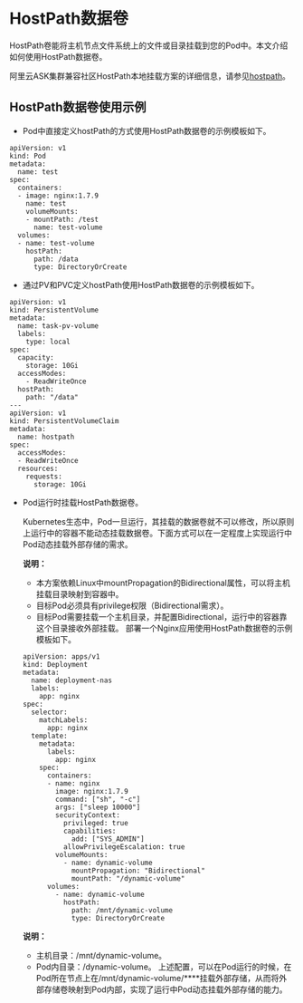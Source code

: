 # HostPath数据卷

HostPath卷能将主机节点文件系统上的文件或目录挂载到您的Pod中。本文介绍如何使用HostPath数据卷。

阿里云ASK集群兼容社区HostPath本地挂载方案的详细信息，请参见[hostpath](https://kubernetes.io/zh/docs/concepts/storage/volumes/#hostpath)。

## HostPath数据卷使用示例

-   Pod中直接定义hostPath的方式使用HostPath数据卷的示例模板如下。

```
apiVersion: v1
kind: Pod
metadata:
  name: test
spec:
  containers:
  - image: nginx:1.7.9
    name: test
    volumeMounts:
    - mountPath: /test
      name: test-volume
  volumes:
  - name: test-volume
    hostPath:
      path: /data
      type: DirectoryOrCreate
```

-   通过PV和PVC定义hostPath使用HostPath数据卷的示例模板如下。

```
apiVersion: v1
kind: PersistentVolume
metadata:
  name: task-pv-volume
  labels:
    type: local
spec:
  capacity:
    storage: 10Gi
  accessModes:
    - ReadWriteOnce
  hostPath:
    path: "/data"
---
apiVersion: v1
kind: PersistentVolumeClaim
metadata:
  name: hostpath
spec:
  accessModes:
  - ReadWriteOnce
  resources:
    requests:
      storage: 10Gi
```

-   Pod运行时挂载HostPath数据卷。

    Kubernetes生态中，Pod一旦运行，其挂载的数据卷就不可以修改，所以原则上运行中的容器不能动态挂载数据卷。下面方式可以在一定程度上实现运行中Pod动态挂载外部存储的需求。

    **说明：**

    -   本方案依赖Linux中mountPropagation的Bidirectional属性，可以将主机挂载目录映射到容器中。
    -   目标Pod必须具有privilege权限（Bidirectional需求）。
    -   目标Pod需要挂载一个主机目录，并配置Bidirectional，运行中的容器靠这个目录接收外部挂载。
    部署一个Nginx应用使用HostPath数据卷的示例模板如下。

    ```
    apiVersion: apps/v1
    kind: Deployment
    metadata:
      name: deployment-nas
      labels:
        app: nginx
    spec:
      selector:
        matchLabels:
          app: nginx
      template:
        metadata:
          labels:
            app: nginx
        spec:
          containers:
          - name: nginx
            image: nginx:1.7.9
            command: ["sh", "-c"]
            args: ["sleep 10000"]
            securityContext:
              privileged: true
              capabilities:
                add: ["SYS_ADMIN"]
              allowPrivilegeEscalation: true
            volumeMounts:
              - name: dynamic-volume
                mountPropagation: "Bidirectional"
                mountPath: "/dynamic-volume"
          volumes:
            - name: dynamic-volume
              hostPath:
                path: /mnt/dynamic-volume
                type: DirectoryOrCreate
    ```

    **说明：**

    -   主机目录：/mnt/dynamic-volume。
    -   Pod内目录：/dynamic-volume。
    上述配置，可以在Pod运行的时候，在Pod所在节点上在/mnt/dynamic-volume/\*\*\*\*挂载外部存储，从而将外部存储卷映射到Pod内部，实现了运行中Pod动态挂载外部存储的能力。


